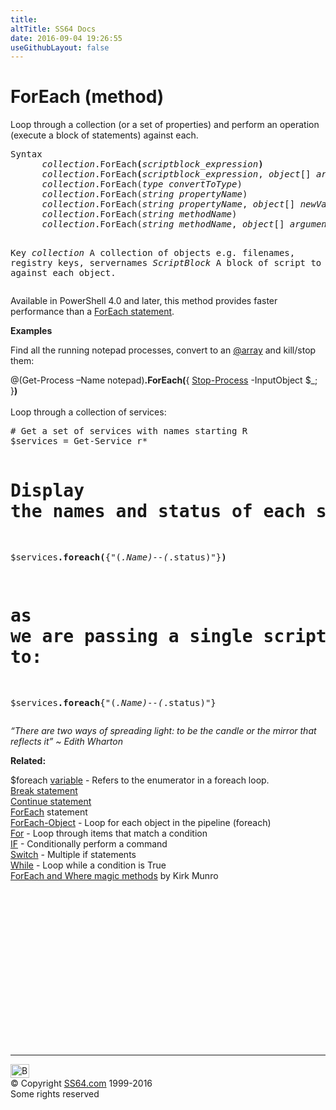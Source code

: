 ```yaml
---
title:
altTitle: SS64 Docs
date: 2016-09-04 19:26:55
useGithubLayout: false
---
```

<!-- #BeginLibraryItem "/Library/head_ps.lbi" --><!-- #EndLibraryItem -->
<h1>ForEach (method) </h1>
<p>Loop through a collection (or a set of properties) and perform an operation (execute a block of statements) against each. </p>
<pre>Syntax
      <i>collection</i>.ForEach<b>(</b><i>scriptblock_expression</i><b>)</b>
      <i>collection</i>.ForEach<b>(</b><i>scriptblock_expression</i>, <i>object</i>[] <i>arguments</i><b>)</b>
      <i>collection</i>.ForEach(<i>type convertToType</i>)
      <i>collection</i>.ForEach(<i>string propertyName</i>)
      <i>collection</i>.ForEach(<i>string propertyName</i>, <i>object</i>[] <i>newValue</i>)
      <i>collection</i>.ForEach(<i>string methodName</i>)
      <i>collection</i>.ForEach(<i>string methodName</i>, <i>object</i>[] <i>arguments</i>)

Key
   <i>collection</i>   A collection of objects e.g. filenames, registry keys, servernames
   <i>ScriptBlock</i>  A block of script to run against each object.  </pre>
<p>Available in PowerShell 4.0 and later, this method provides faster performance than a <a href="foreach.html">ForEach statement</a>.</p>

<p><b>Examples</b></p>
<p>Find all the running notepad processes, convert to an <a href="syntax-arrays.html">@array</a> and kill/stop them:</p>
<p><span class="code">@(Get-Process –Name notepad)<b>.ForEach(</b>{ <a href="stop-process.html">Stop-Process</a> -InputObject $_; }<b>)</b></span><br>
<br>
Loop through a collection of services:</p>
<pre># Get a set of services with names starting R
$services = Get-Service r*

# Display the names and status of each service in the collection
$services<b>.foreach(</b>{"$($_.Name)--$($_.status)"}<b>)</b>

# as we are passing a single script block argument this can be simplified to:
$services<b>.foreach</b>{"$($_.Name)--$($_.status)"}</pre>
<p class="quote"><i>“There are two ways of spreading light: to be the candle or the mirror that reflects it” ~ Edith Wharton</i></p><p><b>Related:</b></p>
<p>  <span class="code">$foreach</span> <a href="syntax-automatic-variables.html">variable</a> - Refers to the enumerator in a foreach loop.<br>
  <a href="break.html">Break statement </a><br>
  <a href="continue.html">Continue statement</a><br>
<a href="foreach.html">ForEach</a> statement<br>
  <a href="foreach-object.html">ForEach-Object</a> - Loop for each object in the pipeline (foreach)<br>
  <a href="for.html">For</a> - Loop through items that match a condition<br>
  <a href="if.html">IF</a> - Conditionally perform a command<br>
  <a href="switch.html">Switch</a> - Multiple if statements<br>
  <a href="while.html">While</a> - Loop while a condition is True<br>
<a href="http://www.powershellmagazine.com/2014/10/22/foreach-and-where-magic-methods/">ForEach and Where magic methods</a> by Kirk Munro</p>
<!-- #BeginLibraryItem "/Library/foot_ps.lbi" --><p>
<!-- PowerShell300 -->
<ins class="adsbygoogle" style="display:inline-block;width:300px;height:250px" data-ad-client="ca-pub-6140977852749469" data-ad-slot="6253539900"></ins>
<script>
(adsbygoogle = window.adsbygoogle || []).push({});
</script></p>
<hr>
<div id="bl" class="footer"><a href="foreach-method.html#"><img src="../images/top.png" width="30" height="22" alt="Back to the Top"></a></div>
<div id="br" class="footer, tagline">© Copyright <a href="../index.html">SS64.com</a> 1999-2016<br>
Some rights reserved</div><!-- #EndLibraryItem -->

